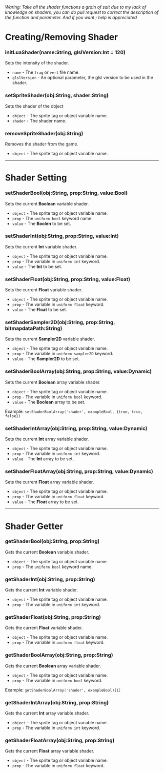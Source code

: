 _Waring: Take all the shader functions a grain of salt due to my lack of knowledge on shaders, you can do pull request to correct the description of the function and parameter. And if you want ; help is appreciated_

# Creating/Removing Shader
### initLuaShader(name:String, glslVersion:Int = 120)
Sets the intensity of the shader.

- `name` - The `frag` or `vert` file name.
- `glslVersion` - An optional parameter, the glsl version to be used in the shader.

### setSpriteShader(obj:String, shader:String)
Sets the shader of the object

- `object` - The sprite tag or object variable name.
- `shader` - The shader name.

### removeSpriteShader(obj:String)
Removes the shader from the game.

- `object` - The sprite tag or object variable name.

***

# Shader Setting
### setShaderBool(obj:String, prop:String, value:Bool)
Sets the current **Boolean** variable shader.

- `object` - The sprite tag or object variable name.
- `prop` - The `uniform bool` keyword name.
- `value` - The **Boolen** to be set.

### setShaderInt(obj:String, prop:String, value:Int)
Sets the current **Int** variable shader.

- `object` - The sprite tag or object variable name.
- `prop` - The variable in `uniform int` keyword.
- `value` - The **Int** to be set.

### setShaderFloat(obj:String, prop:String, value:Float)
Sets the current **Float** variable shader.

- `object` - The sprite tag or object variable name.
- `prop` - The variable in `uniform float` keyword.
- `value` - The **Float** to be set.

### setShaderSampler2D(obj:String, prop:String, bitmapdataPath:String)
Sets the current **Sampler2D** variable shader.

- `object` - The sprite tag or object variable name.
- `prop` - The variable in `uniform sampler2D` keyword.
- `value` - The **Sampler2D** to be set.

### setShaderBoolArray(obj:String, prop:String, value:Dynamic)
Sets the current **Boolean** array variable shader.

- `object` - The sprite tag or object variable name.
- `prop` - The variable in `uniform bool` keyword.
- `value` - The **Boolean** array to be set.

Example: `setShaderBoolArray('shader', exampleBool, {true, true, false})`

### setShaderIntArray(obj:String, prop:String, value:Dynamic)
Sets the current **Int** array variable shader.

- `object` - The sprite tag or object variable name.
- `prop` - The variable in `uniform int` keyword.
- `value` - The **Int** array to be set.

### setShaderFloatArray(obj:String, prop:String, value:Dynamic)
Sets the current **Float** array variable shader.

- `object` - The sprite tag or object variable name.
- `prop` - The variable in `uniform float` keyword.
- `value` - The **Float** array to be set.

***

# Shader Getter
### getShaderBool(obj:String, prop:String)
Gets the current **Boolean** variable shader.

- `object` - The sprite tag or object variable name.
- `prop` - The `uniform bool` keyword name.

### getShaderInt(obj:String, prop:String)
Gets the current **Int** variable shader.

- `object` - The sprite tag or object variable name.
- `prop` - The variable in `uniform int` keyword.

### getShaderFloat(obj:String, prop:String)
Gets the current **Float** variable shader.

- `object` - The sprite tag or object variable name.
- `prop` - The variable in `uniform float` keyword.

### getShaderBoolArray(obj:String, prop:String)
Gets the current **Boolean** array variable shader.

- `object` - The sprite tag or object variable name.
- `prop` - The variable in `uniform bool` keyword.

Example: `getShaderBoolArray('shader', exampleBool)[1]`

### getShaderIntArray(obj:String, prop:String)
Gets the current **Int** array variable shader.

- `object` - The sprite tag or object variable name.
- `prop` - The variable in `uniform int` keyword.

### getShaderFloatArray(obj:String, prop:String)
Gets the current **Float** array variable shader.

- `object` - The sprite tag or object variable name.
- `prop` - The variable in `uniform float` keyword.